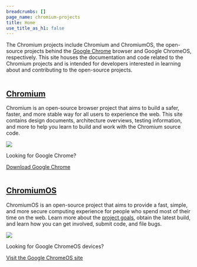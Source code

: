 ```yaml
---
breadcrumbs: []
page_name: chromium-projects
title: Home
use_title_as_h1: false
---
```


The Chromium projects include Chromium and ChromiumOS, the open-source projects
behind the [Google Chrome](https://www.google.com/chrome) browser and Google
ChromeOS, respectively. This site houses the documentation and code related to
the Chromium projects and is intended for developers interested in learning
about and contributing to the open-source projects.

<div class="two-column-container">
<div class="column">

## [Chromium](/Home)

Chromium is an open-source browser project that aims to build a safer, faster,
and more stable way for all users to experience the web. This site contains
design documents, architecture overviews, testing information, and more to help
you learn to build and work with the Chromium source code.

[![](/chromium-projects/logo_chrome_color_1x_web_32dp.png)](https://www.google.com/chrome)

Looking for Google Chrome?

[Download Google Chrome](https://www.google.com/chrome)

</div>
<div class="column">

## [ChromiumOS](/chromium-os)

ChromiumOS is an open-source project that aims to provide a fast, simple, and
more secure computing experience for people who spend most of their time on the
web. Learn more about the [project
goals](https://googleblog.blogspot.com/2009/11/releasing-chromium-os-open-source.html),
obtain the latest build, and learn how you can get involved, submit code, and
file bugs.

[![](/chromium-projects/logo_chrome_color_1x_web_32dp.png)](https://www.google.com/chrome)

Looking for Google ChromeOS devices?

[Visit the Google ChromeOS site](https://www.google.com/chromeos)

</div>
</div>

